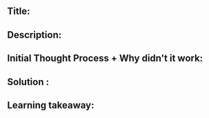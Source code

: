 ## Title:

## Description:

## Initial Thought Process + Why didn't it work:

## Solution :

## Learning takeaway: